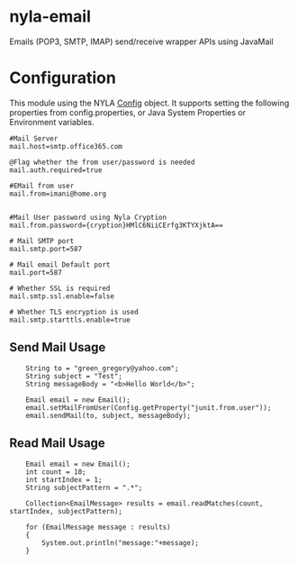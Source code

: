 # nyla-email
Emails (POP3, SMTP, IMAP) send/receive wrapper APIs using JavaMail


# Configuration

This module using the NYLA [Config](https://github.com/nyla-solutions/nyla/blob/master/src/main/java/nyla/solutions/core/util/Cryption.java) object. It supports setting the following properties from config.properties, or Java System Properties or Environment variables. 
	
	
	#Mail Server
	mail.host=smtp.office365.com
	
	@Flag whether the from user/password is needed
	mail.auth.required=true
	
	#EMail from user
	mail.from=imani@home.org
	
	
	#Mail User password using Nyla Cryption
	mail.from.password={cryption}HMlC6NiiCErfg3KTYXjktA==
	
	# Mail SMTP port
	mail.smtp.port=587
	
	# Mail email Default port
	mail.port=587
	
	# Whether SSL is required
	mail.smtp.ssl.enable=false
	
	# Whether TLS encryption is used
	mail.smtp.starttls.enable=true
	

## Send Mail Usage 

		String to = "green_gregory@yahoo.com";
		String subject = "Test";
		String messageBody = "<b>Hello World</b>";
		
		Email email = new Email();
		email.setMailFromUser(Config.getProperty("junit.from.user"));
		email.sendMail(to, subject, messageBody);
		
## Read Mail Usage

		Email email = new Email();
		int count = 10;
		int startIndex = 1;
		String subjectPattern = ".*";
		
		Collection<EmailMessage> results = email.readMatches(count, startIndex, subjectPattern);
		
		for (EmailMessage message : results)
		{
			System.out.println("message:"+message);
		}